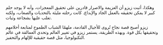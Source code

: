 وهكذا، أثبت زيزو أن العزيمة والاصرار قادرين على تحقيق المعجزات، وأنه لا يوجد حلم كبير لا يمكن تحقيقه بالعمل الجاد والإبداع. كانت رحلته مليئة بالتحديات والصعاب، ولكنه تغلب عليها بشجاعة وثبات.

زيزو أصبح قصة نجاح تُروى للأجيال القادمة، ملهمًا الشباب الطموح لمتابعة أحلامهم وتحقيقها بكل قوة. وبهذه الطريقة، يستمر زيزو في تغيير العالم وتحدي العمالقة في عالم التكنولوجيا، مثل قصة حقيقية للإلهام والتحفيز.

